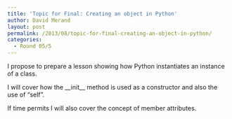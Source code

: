 ```yaml
---
title: 'Topic for Final: Creating an object in Python'
author: David Merand
layout: post
permalink: /2013/08/topic-for-final-creating-an-object-in-python/
categories:
  - Round 05/5
---
```

I propose to prepare a lesson showing how Python instantiates an instance of a class.

I will cover how the \_\_init\_\_ method is used as a constructor and also the use of &#8220;self&#8221;.

If time permits I will also cover the concept of member attributes.